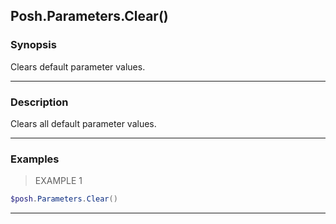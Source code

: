 Posh.Parameters.Clear()
-----------------------

### Synopsis
Clears default parameter values.

---

### Description

Clears all default parameter values.

---

### Examples
> EXAMPLE 1

```PowerShell
$posh.Parameters.Clear()
```

---
